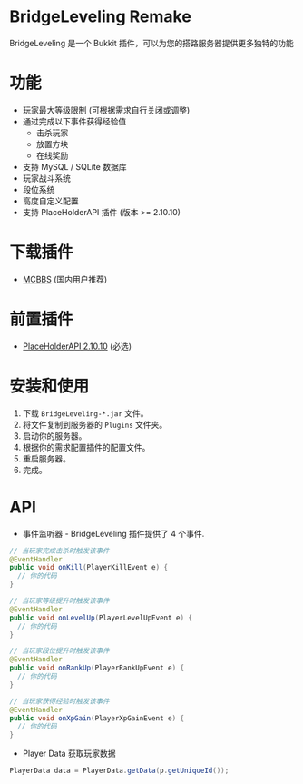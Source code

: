 # BridgeLeveling Remake
BridgeLeveling 是一个 Bukkit 插件，可以为您的搭路服务器提供更多独特的功能

# 功能
- 玩家最大等级限制 (可根据需求自行关闭或调整)
- 通过完成以下事件获得经验值
  - 击杀玩家
  - 放置方块
  - 在线奖励
- 支持 MySQL / SQLite 数据库
- 玩家战斗系统
- 段位系统
- 高度自定义配置
- 支持 PlaceHolderAPI 插件 (版本 >= 2.10.10)

# 下载插件
- [MCBBS](https://www.mcbbs.net/thread-965207-1-1.html) (国内用户推荐)

# 前置插件
- [PlaceHolderAPI 2.10.10](https://github.com/PlaceholderAPI/PlaceholderAPI/releases/tag/2.10.10) (必选)

# 安装和使用
1. 下载 `BridgeLeveling-*.jar` 文件。
2. 将文件复制到服务器的 `Plugins` 文件夹。
3. 启动你的服务器。
4. 根据你的需求配置插件的配置文件。
5. 重启服务器。
6. 完成。

# API
- 事件监听器 - BridgeLeveling 插件提供了 4 个事件.
```java
// 当玩家完成击杀时触发该事件
@EventHandler
public void onKill(PlayerKillEvent e) {
  // 你的代码
}

// 当玩家等级提升时触发该事件
@EventHandler
public void onLevelUp(PlayerLevelUpEvent e) {
  // 你的代码
}

// 当玩家段位提升时触发该事件
@EventHandler
public void onRankUp(PlayerRankUpEvent e) {
  // 你的代码
}

// 当玩家获得经验时触发该事件
@EventHandler
public void onXpGain(PlayerXpGainEvent e) {
  // 你的代码
}

```
- Player Data 获取玩家数据
```java
PlayerData data = PlayerData.getData(p.getUniqueId());
```
